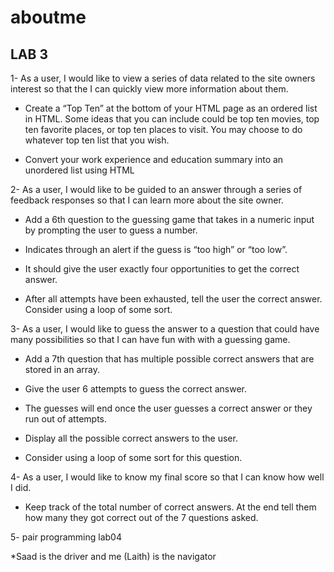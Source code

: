# aboutme

## LAB 3

1- As a user, I would like to view a series of data related to the site owners interest so that the I can quickly view more information about them.

* Create a “Top Ten” at the bottom of your HTML page as an ordered list in HTML. Some ideas that you can include could be top ten movies, top ten favorite places, or top ten places to visit. You may choose to do whatever top ten list that you wish.

* Convert your work experience and education summary into an unordered list using HTML

2- As a user, I would like to be guided to an answer through a series of feedback responses so that I can learn more about the site owner.

* Add a 6th question to the guessing game that takes in a numeric input by prompting the user to guess a number.

* Indicates through an alert if the guess is “too high” or “too low”.

* It should give the user exactly four opportunities to get the correct answer.

* After all attempts have been exhausted, tell the user the correct answer. Consider using a loop of some sort.

3- As a user, I would like to guess the answer to a question that could have many possibilities so that I can have fun with with a guessing game.

* Add a 7th question that has multiple possible correct answers that are stored in an array.

* Give the user 6 attempts to guess the correct answer.

* The guesses will end once the user guesses a correct answer or they run out of attempts.

* Display all the possible correct answers to the user.

* Consider using a loop of some sort for this question.

4- As a user, I would like to know my final score so that I can know how well I did.

* Keep track of the total number of correct answers. At the end tell them how many they got correct out of the 7 questions asked.

5- pair programming lab04

*Saad is the driver and me (Laith) is the navigator